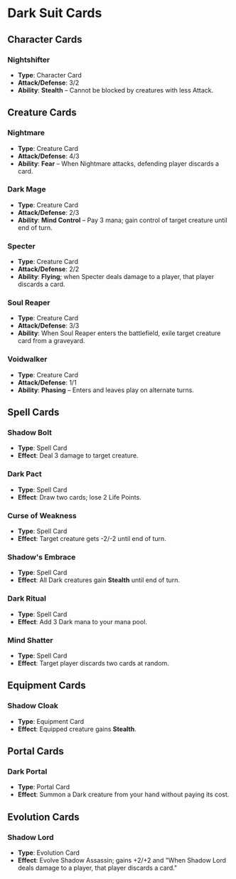 # Dark Suit Cards

## Character Cards

### Nightshifter

- **Type**: Character Card
- **Attack/Defense**: 3/2
- **Ability**: **Stealth** – Cannot be blocked by creatures with less Attack.

## Creature Cards

### Nightmare

- **Type**: Creature Card
- **Attack/Defense**: 4/3
- **Ability**: **Fear** – When Nightmare attacks, defending player discards a card.

### Dark Mage

- **Type**: Creature Card
- **Attack/Defense**: 2/3
- **Ability**: **Mind Control** – Pay 3 mana; gain control of target creature until end of turn.

### Specter

- **Type**: Creature Card
- **Attack/Defense**: 2/2
- **Ability**: **Flying**; when Specter deals damage to a player, that player discards a card.

### Soul Reaper

- **Type**: Creature Card
- **Attack/Defense**: 3/3
- **Ability**: When Soul Reaper enters the battlefield, exile target creature card from a graveyard.

### Voidwalker

- **Type**: Creature Card
- **Attack/Defense**: 1/1
- **Ability**: **Phasing** – Enters and leaves play on alternate turns.

## Spell Cards

### Shadow Bolt

- **Type**: Spell Card
- **Effect**: Deal 3 damage to target creature.

### Dark Pact

- **Type**: Spell Card
- **Effect**: Draw two cards; lose 2 Life Points.

### Curse of Weakness

- **Type**: Spell Card
- **Effect**: Target creature gets -2/-2 until end of turn.

### Shadow's Embrace

- **Type**: Spell Card
- **Effect**: All Dark creatures gain **Stealth** until end of turn.

### Dark Ritual

- **Type**: Spell Card
- **Effect**: Add 3 Dark mana to your mana pool.

### Mind Shatter

- **Type**: Spell Card
- **Effect**: Target player discards two cards at random.

## Equipment Cards

### Shadow Cloak

- **Type**: Equipment Card
- **Effect**: Equipped creature gains **Stealth**.

## Portal Cards

### Dark Portal

- **Type**: Portal Card
- **Effect**: Summon a Dark creature from your hand without paying its cost.

## Evolution Cards

### Shadow Lord

- **Type**: Evolution Card
- **Effect**: Evolve Shadow Assassin; gains +2/+2 and "When Shadow Lord deals damage to a player, that player discards a card."
